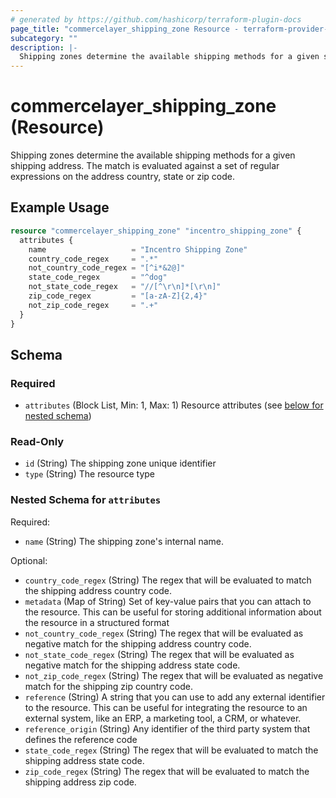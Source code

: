 ```yaml
---
# generated by https://github.com/hashicorp/terraform-plugin-docs
page_title: "commercelayer_shipping_zone Resource - terraform-provider-commercelayer"
subcategory: ""
description: |-
  Shipping zones determine the available shipping methods for a given shipping address. The match is evaluated against a set of regular expressions on the address country, state or zip code.
---
```


# commercelayer_shipping_zone (Resource)

Shipping zones determine the available shipping methods for a given shipping address. The match is evaluated against a set of regular expressions on the address country, state or zip code.

## Example Usage

```terraform
resource "commercelayer_shipping_zone" "incentro_shipping_zone" {
  attributes {
    name                   = "Incentro Shipping Zone"
    country_code_regex     = ".*"
    not_country_code_regex = "[^i*&2@]"
    state_code_regex       = "^dog"
    not_state_code_regex   = "//[^\r\n]*[\r\n]"
    zip_code_regex         = "[a-zA-Z]{2,4}"
    not_zip_code_regex     = ".+"
  }
}
```

<!-- schema generated by tfplugindocs -->
## Schema

### Required

- `attributes` (Block List, Min: 1, Max: 1) Resource attributes (see [below for nested schema](#nestedblock--attributes))

### Read-Only

- `id` (String) The shipping zone unique identifier
- `type` (String) The resource type

<a id="nestedblock--attributes"></a>
### Nested Schema for `attributes`

Required:

- `name` (String) The shipping zone's internal name.

Optional:

- `country_code_regex` (String) The regex that will be evaluated to match the shipping address country code.
- `metadata` (Map of String) Set of key-value pairs that you can attach to the resource. This can be useful for storing additional information about the resource in a structured format
- `not_country_code_regex` (String) The regex that will be evaluated as negative match for the shipping address country code.
- `not_state_code_regex` (String) The regex that will be evaluated as negative match for the shipping address state code.
- `not_zip_code_regex` (String) The regex that will be evaluated as negative match for the shipping zip country code.
- `reference` (String) A string that you can use to add any external identifier to the resource. This can be useful for integrating the resource to an external system, like an ERP, a marketing tool, a CRM, or whatever.
- `reference_origin` (String) Any identifier of the third party system that defines the reference code
- `state_code_regex` (String) The regex that will be evaluated to match the shipping address state code.
- `zip_code_regex` (String) The regex that will be evaluated to match the shipping address zip code.


